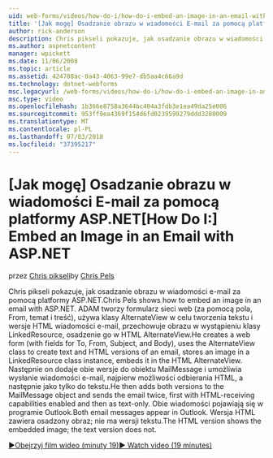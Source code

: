 ```yaml
---
uid: web-forms/videos/how-do-i/how-do-i-embed-an-image-in-an-email-with-aspnet
title: '[Jak mogę] Osadzanie obrazu w wiadomości E-mail za pomocą platformy ASP.NET | Dokumentacja firmy Microsoft'
author: rick-anderson
description: Chris pikseli pokazuje, jak osadzanie obrazu w wiadomości e-mail za pomocą platformy ASP.NET. ADAM tworzy formularz sieci web (za pomocą pola, From, temat i treść), używa AlternateView...
ms.author: aspnetcontent
manager: wpickett
ms.date: 11/06/2008
ms.topic: article
ms.assetid: 424788ac-0a43-4063-99e7-db5aa4c66a9d
ms.technology: dotnet-webforms
msc.legacyurl: /web-forms/videos/how-do-i/how-do-i-embed-an-image-in-an-email-with-aspnet
msc.type: video
ms.openlocfilehash: 1b366e8758a3644bc404a3fdb3e1ea49da25e086
ms.sourcegitcommit: 953ff9ea4369f154d6fd0239599279ddd3280009
ms.translationtype: MT
ms.contentlocale: pl-PL
ms.lasthandoff: 07/03/2018
ms.locfileid: "37395217"
---
```

<a name="how-do-i-embed-an-image-in-an-email-with-aspnet"></a><span data-ttu-id="d2127-104">[Jak mogę] Osadzanie obrazu w wiadomości E-mail za pomocą platformy ASP.NET</span><span class="sxs-lookup"><span data-stu-id="d2127-104">[How Do I:] Embed an Image in an Email with ASP.NET</span></span>
====================
<span data-ttu-id="d2127-105">przez [Chris pikseli](https://twitter.com/chrispels)</span><span class="sxs-lookup"><span data-stu-id="d2127-105">by [Chris Pels](https://twitter.com/chrispels)</span></span>

<span data-ttu-id="d2127-106">Chris pikseli pokazuje, jak osadzanie obrazu w wiadomości e-mail za pomocą platformy ASP.NET.</span><span class="sxs-lookup"><span data-stu-id="d2127-106">Chris Pels shows how to embed an image in an email with ASP.NET.</span></span> <span data-ttu-id="d2127-107">ADAM tworzy formularz sieci web (za pomocą pola, From, temat i treść), używa klasy AlternateView w celu tworzenia tekstu i wersje HTML wiadomości e-mail, przechowuje obrazu w wystąpieniu klasy LinkedResource, osadzenie go w HTML AlternateView.</span><span class="sxs-lookup"><span data-stu-id="d2127-107">He creates a web form (with fields for To, From, Subject, and Body), uses the AlternateView class to create text and HTML versions of an email, stores an image in a LinkedResource class instance, embeds it in the HTML AlternateView.</span></span> <span data-ttu-id="d2127-108">Następnie on dodaje obie wersje do obiektu MailMessage i umożliwia wysłanie wiadomości e-mail, najpierw możliwości odbierania HTML, a następnie jako tylko do tekstu.</span><span class="sxs-lookup"><span data-stu-id="d2127-108">He then adds both versions to the MailMessage object and sends the email twice, first with HTML-receiving capabilities enabled and then as text-only.</span></span> <span data-ttu-id="d2127-109">Obie wiadomości pojawiają się w programie Outlook.</span><span class="sxs-lookup"><span data-stu-id="d2127-109">Both email messages appear in Outlook.</span></span> <span data-ttu-id="d2127-110">Wersja HTML zawiera osadzony obraz; nie ma wersji tekstu.</span><span class="sxs-lookup"><span data-stu-id="d2127-110">The HTML version shows the embedded image; the text version does not.</span></span>

[<span data-ttu-id="d2127-111">&#9654;Obejrzyj film wideo (minuty 19)</span><span class="sxs-lookup"><span data-stu-id="d2127-111">&#9654; Watch video (19 minutes)</span></span>](https://channel9.msdn.com/Blogs/ASP-NET-Site-Videos/how-do-i-embed-an-image-in-an-email-with-aspnet)
